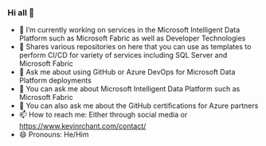 ### Hi all 👋

- 🔭 I’m currently working on services in the Microsoft Intelligent Data Platform such as Microsoft Fabric as well as Developer Technologies
- 🔭 Shares various repositories on here that you can use as templates to perform CI/CD for variety of services including SQL Server and Microsoft Fabric
- 💬 Ask me about using GitHub or Azure DevOps for Microsoft Data Platform deployments
- 💬 You can ask me about Microsoft Intelligent Data Platform such as Microsoft Fabric
- 💬 You can also ask me about the GitHub certifications for Azure partners
- 📫 How to reach me: Either through social media or https://www.kevinrchant.com/contact/
- 😄 Pronouns: He/Him

<!--
**kevchant/kevchant** is a ✨ _special_ ✨ repository because its `README.md` (this file) appears on your GitHub profile.

Here are some ideas to get you started:

- 🔭 I’m currently working on ...
- 🌱 I’m currently learning ...
- 👯 I’m looking to collaborate on ...
- 🤔 I’m looking for help with ...
- 💬 Ask me about ...
- 📫 How to reach me: ...
- 😄 Pronouns: ...
- ⚡ Fun fact: ...
-->
